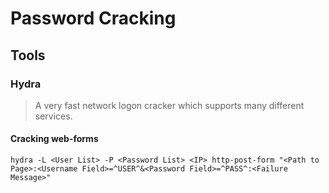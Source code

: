 # Password Cracking

## Tools

### Hydra

> A very fast network logon cracker which supports many different services.

#### Cracking web-forms

```text
hydra -L <User List> -P <Password List> <IP> http-post-form "<Path to Page>:<Username Field>=^USER^&<Password Field>=^PASS^:<Failure Message>"
```



